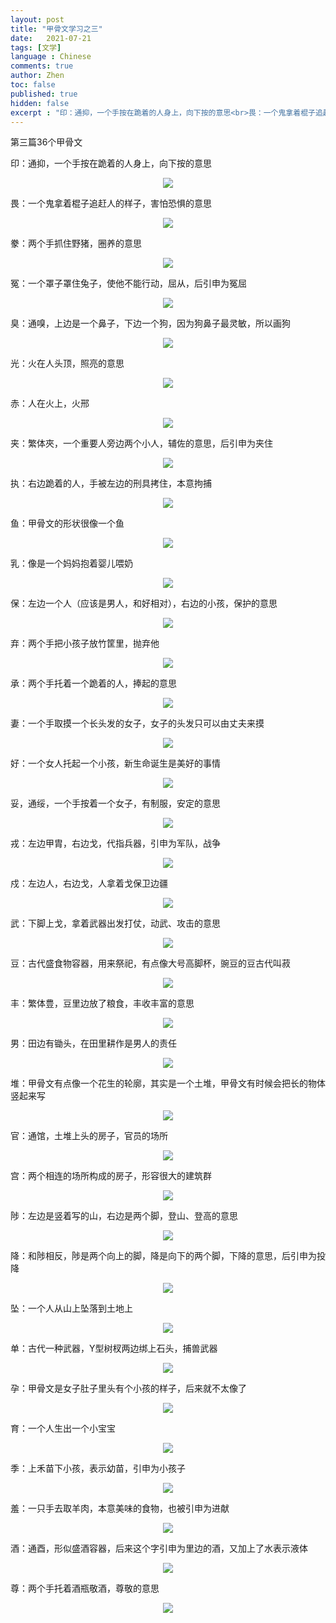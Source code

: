 ```yaml
---
layout: post
title: "甲骨文学习之三"
date:   2021-07-21
tags: [文学]
language : Chinese
comments: true
author: Zhen
toc: false
published: true
hidden: false
excerpt : "印：通抑，一个手按在跪着的人身上，向下按的意思<br>畏：一个鬼拿着棍子追赶人的样子，害怕恐惧的意思"
---
```

第三篇36个甲骨文

印：通抑，一个手按在跪着的人身上，向下按的意思
<p align="center"> <img src="{{ site.imageurl }}/甲骨文学习79.png"> </p> <!-- more -->
畏：一个鬼拿着棍子追赶人的样子，害怕恐惧的意思
<p align="center"> <img src="{{ site.imageurl }}/甲骨文学习80.png"> </p> 
豢：两个手抓住野猪，圈养的意思
<p align="center"> <img src="{{ site.imageurl }}/甲骨文学习81.png"> </p> 
冤：一个罩子罩住兔子，使他不能行动，屈从，后引申为冤屈
<p align="center"> <img src="{{ site.imageurl }}/甲骨文学习82.png"> </p> 
臭：通嗅，上边是一个鼻子，下边一个狗，因为狗鼻子最灵敏，所以画狗
<p align="center"> <img src="{{ site.imageurl }}/甲骨文学习83.png"> </p> 
光：火在人头顶，照亮的意思
<p align="center"> <img src="{{ site.imageurl }}/甲骨文学习84.png"> </p> 
赤：人在火上，火邢
<p align="center"> <img src="{{ site.imageurl }}/甲骨文学习85.png"> </p> 
夹：繁体夾，一个重要人旁边两个小人，辅佐的意思，后引申为夹住
<p align="center"> <img src="{{ site.imageurl }}/甲骨文学习86.png"> </p> 
执：右边跪着的人，手被左边的刑具拷住，本意拘捕
<p align="center"> <img src="{{ site.imageurl }}/甲骨文学习87.png"> </p> 
鱼：甲骨文的形状很像一个鱼
<p align="center"> <img src="{{ site.imageurl }}/甲骨文学习88.png"> </p> 
乳：像是一个妈妈抱着婴儿喂奶
<p align="center"> <img src="{{ site.imageurl }}/甲骨文学习89.png"> </p> 
保：左边一个人（应该是男人，和好相对），右边的小孩，保护的意思
<p align="center"> <img src="{{ site.imageurl }}/甲骨文学习90.png"> </p> 
弃：两个手把小孩子放竹筐里，抛弃他
<p align="center"> <img src="{{ site.imageurl }}/甲骨文学习91.png"> </p> 
承：两个手托着一个跪着的人，捧起的意思
<p align="center"> <img src="{{ site.imageurl }}/甲骨文学习92.png"> </p> 
妻：一个手取摸一个长头发的女子，女子的头发只可以由丈夫来摸
<p align="center"> <img src="{{ site.imageurl }}/甲骨文学习93.png"> </p> 
好：一个女人托起一个小孩，新生命诞生是美好的事情
<p align="center"> <img src="{{ site.imageurl }}/甲骨文学习94.png"> </p> 
妥，通绥，一个手按着一个女子，有制服，安定的意思
<p align="center"> <img src="{{ site.imageurl }}/甲骨文学习95.png"> </p> 
戎：左边甲胄，右边戈，代指兵器，引申为军队，战争
<p align="center"> <img src="{{ site.imageurl }}/甲骨文学习96.png"> </p> 
戍：左边人，右边戈，人拿着戈保卫边疆
<p align="center"> <img src="{{ site.imageurl }}/甲骨文学习97.png"> </p> 
武：下脚上戈，拿着武器出发打仗，动武、攻击的意思
<p align="center"> <img src="{{ site.imageurl }}/甲骨文学习98.png"> </p> 
豆：古代盛食物容器，用来祭祀，有点像大号高脚杯，豌豆的豆古代叫菽
<p align="center"> <img src="{{ site.imageurl }}/甲骨文学习99.png"> </p> 
丰：繁体豊，豆里边放了粮食，丰收丰富的意思
<p align="center"> <img src="{{ site.imageurl }}/甲骨文学习100.png"> </p> 
男：田边有锄头，在田里耕作是男人的责任
<p align="center"> <img src="{{ site.imageurl }}/甲骨文学习101.png"> </p> 
堆：甲骨文有点像一个花生的轮廓，其实是一个土堆，甲骨文有时候会把长的物体竖起来写
<p align="center"> <img src="{{ site.imageurl }}/甲骨文学习102.png"> </p> 
官：通馆，土堆上头的房子，官员的场所
<p align="center"> <img src="{{ site.imageurl }}/甲骨文学习103.png"> </p> 
宫：两个相连的场所构成的房子，形容很大的建筑群
<p align="center"> <img src="{{ site.imageurl }}/甲骨文学习104.png"> </p> 
陟：左边是竖着写的山，右边是两个脚，登山、登高的意思
<p align="center"> <img src="{{ site.imageurl }}/甲骨文学习105.png"> </p> 
降：和陟相反，陟是两个向上的脚，降是向下的两个脚，下降的意思，后引申为投降
<p align="center"> <img src="{{ site.imageurl }}/甲骨文学习106.png"> </p> 
坠：一个人从山上坠落到土地上
<p align="center"> <img src="{{ site.imageurl }}/甲骨文学习107.png"> </p> 
单：古代一种武器，Y型树杈两边绑上石头，捕兽武器
<p align="center"> <img src="{{ site.imageurl }}/甲骨文学习108.png"> </p> 
孕：甲骨文是女子肚子里头有个小孩的样子，后来就不太像了
<p align="center"> <img src="{{ site.imageurl }}/甲骨文学习109.png"> </p> 
育：一个人生出一个小宝宝
<p align="center"> <img src="{{ site.imageurl }}/甲骨文学习110.png"> </p> 
季：上禾苗下小孩，表示幼苗，引申为小孩子
<p align="center"> <img src="{{ site.imageurl }}/甲骨文学习111.png"> </p> 
羞：一只手去取羊肉，本意美味的食物，也被引申为进献
<p align="center"> <img src="{{ site.imageurl }}/甲骨文学习112.png"> </p> 
酒：通酉，形似盛酒容器，后来这个字引申为里边的酒，又加上了水表示液体
<p align="center"> <img src="{{ site.imageurl }}/甲骨文学习113.png"> </p> 
尊：两个手托着酒瓶敬酒，尊敬的意思
<p align="center"> <img src="{{ site.imageurl }}/甲骨文学习114.png"> </p> 






<!--stackedit_data:
eyJoaXN0b3J5IjpbMTIyOTY2NjM0Nl19
-->